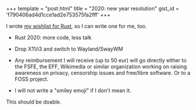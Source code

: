 +++
template = "post.html"
title = "2020: new year resolution"
gist_id = 'f790406ad4d1cce1ad2e753575fa2fff'
+++

I wrote [my wishlist for Rust](/2019/11/04/call-for-2020-roadmap.html), so I can write one for me, too.

- Rust 2020: more code, less talk

- Drop X11/i3 and switch to Wayland/SwayWM

- Any reimbursement I will receive (up to 50 eur) will go directly either to the FSFE, the EFF, Wikimedia or similar organization working on raising awareness on privacy, censorship issues and free/libre software. Or to a FOSS project.

- I will not write a "smiley emoji" if I don't mean it.

This should be doable.
